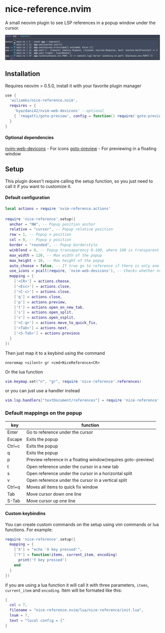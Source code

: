 # nice-reference.nvim
A small neovim plugin to see LSP references in a popup window under the cursor.

![screenshot](screenshots/screenshot.png)

## Installation
Requires neovim > 0.5.0, install it with your favorite plugin manager

```lua
use { 
  'wiliamks/nice-reference.nvim', 
  requires = { 
    'kyazdani42/nvim-web-devicons' --optional
    { 'rmagatti/goto-preview', config = function() require('goto-preview').setup {} end } --optional
  } 
}
```

#### Optional dependencies
[nvim-web-devicons](https://github.com/kyazdani42/nvim-web-devicons/) - For icons
[goto-preview](https://github.com/rmagatti/goto-preview) - For previewing in a floating window

## Setup

This plugin doesn't require calling the setup function, so you just need to call it if you want to customize it.

#### Default configuration
```lua
local actions = require 'nvim-reference.actions'

require 'nice-reference'.setup({
  anchor = "NW", -- Popup position anchor
  relative = "cursor", -- Popup relative position
  row = 1, -- Popup x position
  col = 0, -- Popup y position
  border = "rounded", -- Popup borderstyle
  winblend = 0, -- Popup transaparency 0-100, where 100 is transparent
  max_width = 120, -- Max width of the popup
  max_height = 10, -- Max height of the popup
  auto_choose = false, -- If true go to reference if there is only one
  use_icons = pcall(require, 'nvim-web-devicons'), -- Checks whether nvim-web-devicons is istalled
  mapping = {
  	['<CR>'] = actions.choose,
	['<Esc>'] = actions.close,
	['<C-c>'] = actions.close,
	['q'] = actions.close,
	['p'] = actions.preview,
	['t'] = actions.open_on_new_tab,
	['s'] = actions.open_split,
	['v'] = actions.open_vsplit,
	['<C-q>'] = actions.move_to_quick_fix,
	['<Tab>'] = actions.next,
	['<S-Tab>'] = actions.previous
  }
})
```

Then just map it to a keybind using the command
```vim
nnoremap <silent> gr <cmd>NiceReference<CR>
```

Or the lua function
```lua
vim.keymap.set("n", "gr", require 'nice-reference'.references)
```

or you can just use a handler instead
```lua
vim.lsp.handlers["textDocument/references"] = require 'nice-reference'.reference_handler
```

### Default mappings on the popup

| key    | function                                                      |
|--------|---------------------------------------------------------------|
| Enter  | Go to reference under the cursor                              |
| Escape | Exits the popup                                               |
| Ctrl+c | Exits the popup                                               |
| q      | Exits the popup                                               |
| p      | Preview reference in a floating window(requires goto-preview) |
| t      | Open reference under the cursor in a new tab                  |
| s      | Open reference under the cursor in a horizontal split         |
| v      | Open reference under the cursor in a vertical split           |
| Ctrl+q | Moves all items to quick fix window                           |
| Tab    | Move cursor down one line                                     |
| S-Tab  | Move cursor up one line                                       |

#### Custom keybindins
You can create custom commands on the setup using vim commands or lua functions. For example:
```lua
require 'nice-reference'.setup({
  mapping = {
    ['X'] = "echo 'X key pressed'",
    ['Y'] = function(items, current_item, encoding)
      print('Y key pressed')
    end
  }
})
```
if you are using a lua function it will call it with three parameters, ```items```, ```current_item``` and ```encoding```.
Item will be formated like this:
```lua
{
  col = 7,
  filename = "nice-reference.nvim/lua/nice-reference/init.lua",
  lnum = 7,
  text = "local config = {"
}
```
